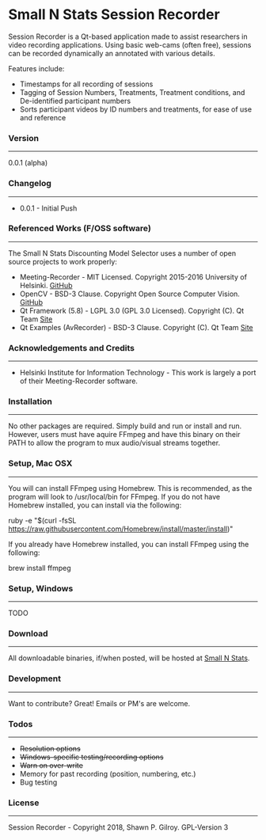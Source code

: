 # Small N Stats Session Recorder

Session Recorder is a Qt-based application made to assist researchers in video recording applications. Using basic web-cams (often free), sessions can be recorded dynamically an annotated with various details.

Features include:
  - Timestamps for all recording of sessions
  - Tagging of Session Numbers, Treatments, Treatment conditions, and De-identified participant numbers
  - Sorts participant videos by ID numbers and treatments, for ease of use and reference

### Version
------
0.0.1 (alpha)

### Changelog
------
 * 0.0.1 - Initial Push

### Referenced Works (F/OSS software)
------
The Small N Stats Discounting Model Selector uses a number of open source projects to work properly:
* Meeting-Recorder - MIT Licensed. Copyright 2015-2016 University of Helsinki. [GitHub](https://github.com/HIIT/meeting-recorder)
* OpenCV - BSD-3 Clause. Copyright Open Source Computer Vision. [GitHub](https://github.com/opencv/opencv)
* Qt Framework (5.8) - LGPL 3.0 (GPL 3.0 Licensed). Copyright (C). Qt Team [Site](https://www.qt.io/)
* Qt Examples (AvRecorder) - BSD-3 Clause. Copyright (C). Qt Team [Site](https://www.qt.io/)

### Acknowledgements and Credits
------
* Helsinki Institute for Information Technology - This work is largely a port of their Meeting-Recorder software.

### Installation
------
No other packages are required. Simply build and run or install and run. However, users must have aquire FFmpeg and have this binary on their PATH to allow the program to mux audio/visual streams together.

### Setup, Mac OSX
------
You will can install FFmpeg using Homebrew. This is recommended, as the program will look to /usr/local/bin for FFmpeg. If you do not have Homebrew installed, you can install via the following:

ruby -e "$(curl -fsSL https://raw.githubusercontent.com/Homebrew/install/master/install)"

If you already have Homebrew installed, you can install FFmpeg using the following:

brew install ffmpeg

### Setup, Windows
------
TODO

### Download
------
All downloadable binaries, if/when posted, will be hosted at [Small N Stats](http://www.smallnstats.com).

### Development
------
Want to contribute? Great! Emails or PM's are welcome.

### Todos
------
 - ~~Resolution options~~
 - ~~Windows-specific testing/recording options~~
 - ~~Warn on over-write~~
 - Memory for past recording (position, numbering, etc.)
 - Bug testing

### License
----
Session Recorder - Copyright 2018, Shawn P. Gilroy. GPL-Version 3
